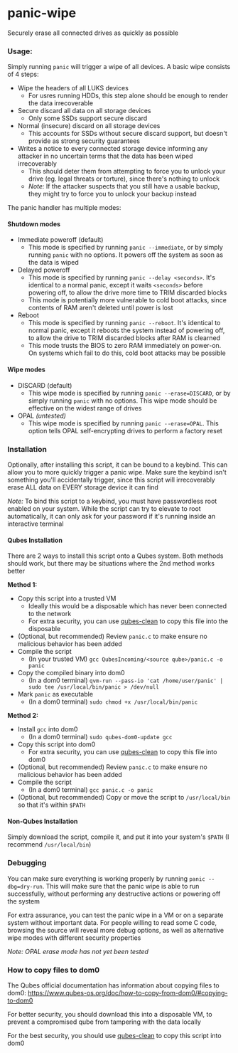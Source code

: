 # panic-wipe
Securely erase all connected drives as quickly as possible

### Usage:

Simply running `panic` will trigger a wipe of all devices. A basic wipe consists of 4 steps:

- Wipe the headers of all LUKS devices
	- For usres running HDDs, this step alone should be enough to render the data irrecoverable
- Secure discard all data on all storage devices
	- Only some SSDs support secure discard
- Normal (insecure) discard on all storage devices
	- This accounts for SSDs without secure discard support, but doesn't provide as strong security guarantees
- Writes a notice to every connected storage device informing any attacker in no uncertain terms that the data has been wiped irrecoverably
	- This should deter them from attempting to force you to unlock your drive (eg. legal threats or torture), since there's nothing to unlock
	- *Note:* If the attacker suspects that you still have a usable backup, they might try to force you to unlock your backup instead

The panic handler has multiple modes:

#### Shutdown modes

- Immediate poweroff (default)
	- This mode is specified by running `panic --immediate`, or by simply running `panic` with no options. It powers off the system as soon as the data is wiped
- Delayed poweroff
	- This mode is specified by running `panic --delay <seconds>`. It's identical to a normal panic, except it waits `<seconds>` before powering off, to allow the drive more time to TRIM discarded blocks
	- This mode is potentially more vulnerable to cold boot attacks, since contents of RAM aren't deleted until power is lost
- Reboot
	- This mode is specified by running `panic --reboot`. It's identical to normal panic, except it reboots the system instead of powering off, to allow the drive to TRIM discarded blocks after RAM is clearned
	- This mode trusts the BIOS to zero RAM immediately on power-on. On systems which fail to do this, cold boot attacks may be possible

#### Wipe modes

- DISCARD (default)
	- This wipe mode is specified by running `panic --erase=DISCARD`, or by simply running `panic` with no options. This wipe mode should be effective on the widest range of drives
- OPAL *(untested)*
	- This wipe mode is specified by running `panic --erase=OPAL`. This option tells OPAL self-encrypting drives to perform a factory reset

### Installation

Optionally, after installing this script, it can be bound to a keybind. This can allow you to more quickly trigger a panic wipe. Make sure the keybind isn't something you'll accidentally trigger, since this script will irrecoverably erase ALL data on EVERY storage device it can find

*Note:* To bind this script to a keybind, you must have passwordless root enabled on your system. While the script can try to elevate to root automatically, it can only ask for your password if it's running inside an interactive terminal

#### Qubes Installation

There are 2 ways to install this script onto a Qubes system. Both methods should work, but there may be situations where the 2nd method works better

**Method 1:**

- Copy this script into a trusted VM
	- Ideally this would be a disposable which has never been connected to the network
	- For extra security, you can use [qubes-clean](https://github.com/NobodySpecial256/qubes-clean) to copy this file into the disposable
- (Optional, but recommended) Review `panic.c` to make ensure no malicious behavior has been added
- Compile the script
	- (In your trusted VM) `gcc QubesIncoming/<source qube>/panic.c -o panic`
- Copy the compiled binary into dom0
	- (In a dom0 terminal) `qvm-run --pass-io 'cat /home/user/panic' | sudo tee /usr/local/bin/panic > /dev/null`
- Mark `panic` as executable
	- (In a dom0 terminal) `sudo chmod +x /usr/local/bin/panic`

**Method 2:**

- Install `gcc` into dom0
	- (In a dom0 terminal) `sudo qubes-dom0-update gcc`
- Copy this script into dom0
	- For extra security, you can use [qubes-clean](https://github.com/NobodySpecial256/qubes-clean) to copy this file into dom0
- (Optional, but recommended) Review `panic.c` to make ensure no malicious behavior has been added
- Compile the script
	- (In a dom0 terminal) `gcc panic.c -o panic`
- (Optional, but recommended) Copy or move the script to `/usr/local/bin` so that it's within `$PATH`


#### Non-Qubes Installation

Simply download the script, compile it, and put it into your system's `$PATH` (I recommend `/usr/local/bin`)

### Debugging

You can make sure everything is working properly by running `panic --dbg=dry-run`. This will make sure that the panic wipe is able to run successfully, without performing any destructive actions or powering off the system

For extra assurance, you can test the panic wipe in a VM or on a separate system without important data. For people willing to read some C code, browsing the source will reveal more debug options, as well as alternative wipe modes with different security properties

*Note: OPAL erase mode has not yet been tested*

### How to copy files to dom0

The Qubes official documentation has information about copying files to dom0: https://www.qubes-os.org/doc/how-to-copy-from-dom0/#copying-to-dom0

For better security, you should download this into a disposable VM, to prevent a compromised qube from tampering with the data locally

For the best security, you should use [qubes-clean](https://github.com/NobodySpecial256/qubes-clean) to copy this script into dom0
